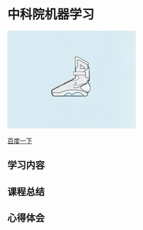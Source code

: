 # 中科院机器学习

![logo](https://github.com/ravenwhat/Sensation/blob/master/app/src/main/res/mipmap-hdpi/nikeshoes.jpg)

[百度一下](http://www.baidu.com)

## 学习内容

## 课程总结

## 心得体会

